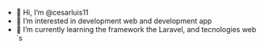 - 👋 Hi, I’m @cesarluis11
- 👀 I’m interested in development web and development app 
- 🌱 I’m currently learning the framework the Laravel, and tecnologies web´s

<!---
cesarluis11/cesarluis11 is a ✨ special ✨ repository because its `README.md` (this file) appears on your GitHub profile.
You can click the Preview link to take a look at your changes.
--->
